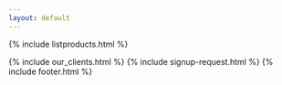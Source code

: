 ```yaml
---
layout: default
---
```


<div class="clearfix"></div>

<section id="Products-Listing" class="content-section paddnonetop section-gray">

{% include listproducts.html %}
   
</section>

<div class="clearfix"></div>

{% include our_clients.html %} 
{% include signup-request.html %}
{% include footer.html %}